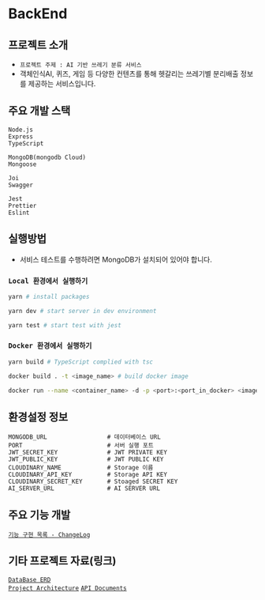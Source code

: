 # BackEnd

## 프로젝트 소개

- `프로젝트 주제 : AI 기반 쓰레기 분류 서비스`<br/>
- 객체인식AI, 퀴즈, 게임 등 다양한 컨텐츠를 통해 헷갈리는 쓰레기별 분리배출 정보를 제공하는 서비스입니다.

## 주요 개발 스택

```
Node.js
Express
TypeScript

MongoDB(mongodb Cloud)
Mongoose

Joi
Swagger

Jest
Prettier
Eslint
```

## 실행방법

- 서비스 테스트를 수행하려면 MongoDB가 설치되어 있어야 합니다.

### `Local 환경에서 실행하기`

```bash
yarn # install packages

yarn dev # start server in dev environment

yarn test # start test with jest
```

### `Docker 환경에서 실행하기`

```bash
yarn build # TypeScript complied with tsc

docker build . -t <image_name> # build docker image

docker run --name <container_name> -d -p <port>:<port_in_docker> <image_name> # run docker container with docker image
```

## 환경설정 정보

```
MONGODB_URL                 # 데이터베이스 URL
PORT                        # 서버 실행 포트
JWT_SECRET_KEY              # JWT PRIVATE KEY
JWT_PUBLIC_KEY              # JWT PUBLIC KEY
CLOUDINARY_NAME             # Storage 이름
CLOUDINARY_API_KEY          # Storage API KEY
CLOUDINARY_SECRET_KEY       # Stoaged SECRET KEY
AI_SERVER_URL               # AI SERVER URL
```

## 주요 기능 개발

[`기능 구현 목록 - ChangeLog`](https://github.com/Hugekyung/elice-final-project/wiki/ChangeLog)

## 기타 프로젝트 자료(링크)

[`DataBase ERD`](https://kdt-gitlab.elice.io/ai_track/class_04/ai_project/team10/back/-/wikis/ERD-Image) <br/>
[`Project Architecture`](https://kdt-gitlab.elice.io/ai_track/class_04/ai_project/team10/back/-/wikis/Project-Architecture)
[`API Documents`](https://documenter.getpostman.com/view/15413196/UzJQpEPz)
